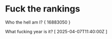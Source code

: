 # Fuck the rankings

Who the hell am I?
{ 16883050 }

What fucking year is it?
[ 2025-04-07T11:40:00Z ]
